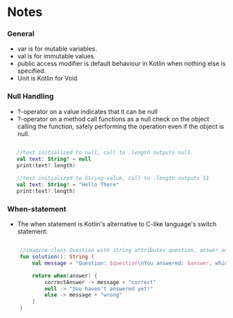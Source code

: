 # Notes

### General

 - var is for mutable variables.
 - val is for immutable values.
 - public access modifier is default behaviour in Kotlin when nothing else is specified.
 - Unit is Kotlin for Void
 
 ### Null Handling
 
  - ?-operator on a value indicates that it can be null
  - ?-operator on a method call functions as a null check on the object calling the function, safely performing the operation even if the object is null.
 
 ```Kotlin
 
	//text initialized to null, call to .length outputs null.
	val text: String? = null
	print(text?.length)
	
	//text initialized to String-value, call to .length outputs 11
	val text: String? = "Hello There"
	print(text?.length)
 ````
 
### When-statement

 - The when statement is Kotlin's alternative to C-like language's switch statement.

```Kotlin

	//imagine class Question with string attributes question, answer and correctanswer
	fun solution(): String {
        val message = "Question: $question\nYou answered: $answer, which is "

        return when(answer) {
            correctAnswer -> message + "correct"
            null -> "You haven't answered yet!"
            else -> message + "wrong"
        }
    }
```